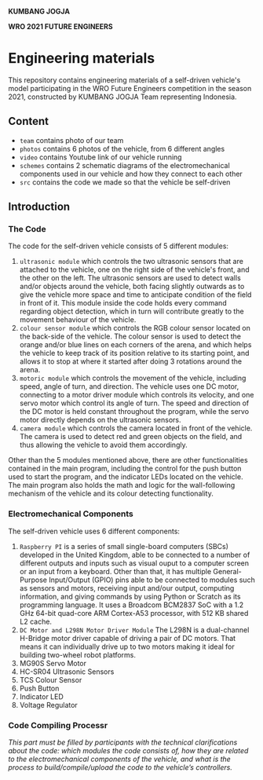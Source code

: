 **KUMBANG JOGJA**

**WRO 2021 FUTURE ENGINEERS**

Engineering materials
====

This repository contains engineering materials of a self-driven vehicle's model participating in the WRO Future Engineers competition in the season 2021, constructed by KUMBANG JOGJA Team representing Indonesia.

## Content

* `team` contains photo of our team
* `photos` contains 6 photos of the vehicle, from 6 different angles
* `video` contains Youtube link of our vehicle running
* `schemes` contains 2 schematic diagrams of the electromechanical components used in our vehicle and how they connect to each other
* `src` contains the code we made so that the vehicle be self-driven

## Introduction

### The Code
The code for the self-driven vehicle consists of 5 different modules:
1. `ultrasonic module` which controls the two ultrasonic sensors that are attached to the vehicle, one on the right side of the vehicle's front, and the other on the left. The ultrasonic sensors are used to detect walls and/or objects around the vehicle, both facing slightly outwards as to give the vehicle more space and time to anticipate condition of the field in front of it. This module inside the code holds every command regarding object detection, which in turn will contribute greatly to the movement behaviour of the vehicle.
3. `colour sensor module` which controls the RGB colour sensor located on the back-side of the vehicle. The colour sensor is used to detect the orange and/or blue lines on each corners of the arena, and which helps the vehicle to keep track of its position relative to its starting point, and allows it to stop at where it started after doing 3 rotations around the arena.
4. `motoric module` which controls the movement of the vehicle, including speed, angle of turn, and direction. The vehicle uses one DC motor, connecting to a motor driver module which controls its velocity, and one servo motor which control its angle of turn. The speed and direction of the DC motor is held constant throughout the program, while the servo motor directly depends on the ultrasonic sensors.
5. `camera module` which controls the camera located in front of the vehicle. The camera is used to detect red and green objects on the field, and thus allowing the vehicle to avoid them accordingly.

Other than the 5 modules mentioned above, there are other functionalities contained in the main program, including the control for the push button used to start the program, and the indicator LEDs located on the vehicle. The main program also holds the math and logic for the wall-following mechanism of the vehicle and its colour detecting functionality.

### Electromechanical Components
The self-driven vehicle uses 6 different components:
1. `Raspberry PI` is a series of small single-board computers (SBCs) developed in the United Kingdom, able to be connected to a number of different outputs and inputs such as visual ouput to a computer screen or an input from a keyboard. Other than that, it has multiple General-Purpose Input/Output (GPIO) pins able to be connected to modules such as sensors and motors, receiving input and/our output, computing information, and giving commands by using Python or Scratch as its programming language.  It uses a  Broadcom BCM2837 SoC with a 1.2 GHz 64-bit quad-core ARM Cortex-A53 processor, with 512 KB shared L2 cache. 
3. `DC Motor and L298N Motor Driver Module` The L298N is a dual-channel H-Bridge motor driver capable of driving a pair of DC motors. That means it can individually drive up to two motors making it ideal for building two-wheel robot platforms.
5. MG90S Servo Motor
6. HC-SR04 Ultrasonic Sensors
7. TCS Colour Sensor
8. Push Button
9. Indicator LED
10. Voltage Regulator

### Code Compiling Processr


_This part must be filled by participants with the technical clarifications about the code: which modules the code consists of, how they are related to the electromechanical components of the vehicle, and what is the process to build/compile/upload the code to the vehicle’s controllers._



